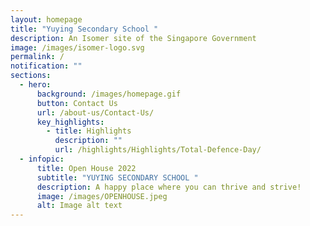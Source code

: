 ```yaml
---
layout: homepage
title: "Yuying Secondary School "
description: An Isomer site of the Singapore Government
image: /images/isomer-logo.svg
permalink: /
notification: ""
sections:
  - hero:
      background: /images/homepage.gif
      button: Contact Us
      url: /about-us/Contact-Us/
      key_highlights:
        - title: Highlights
          description: ""
          url: /highlights/Highlights/Total-Defence-Day/
  - infopic:
      title: Open House 2022
      subtitle: "YUYING SECONDARY SCHOOL "
      description: A happy place where you can thrive and strive!
      image: /images/OPENHOUSE.jpeg
      alt: Image alt text
---
```

